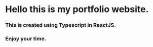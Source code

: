 # Hello this is my portfolio website.

### This is created using Typescript in ReactJS.

### Enjoy your time.
